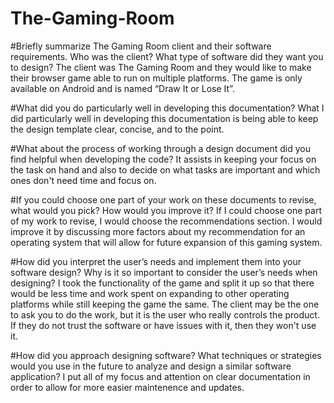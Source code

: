 # The-Gaming-Room

#Briefly summarize The Gaming Room client and their software requirements. Who was the client? What type of software did they want you to design?
The client was The Gaming Room and they would like to make their browser game able to run on multiple platforms. The game is only available on Android and is named “Draw It or Lose It”. 

#What did you do particularly well in developing this documentation?
What I did particularly well in developing this documentation is being able to keep the design template clear, concise, and to the point.

#What about the process of working through a design document did you find helpful when developing the code?
It assists in keeping your focus on the task on hand and also to decide on what tasks are important and which ones don't need time and focus on. 

#If you could choose one part of your work on these documents to revise, what would you pick? How would you improve it?
If I could choose one part of my work to revise, I would choose the recommendations section. I would improve it by discussing more factors about my recommendation for an operating system that will allow for future expansion of this gaming system.

#How did you interpret the user’s needs and implement them into your software design? Why is it so important to consider the user’s needs when designing?
I took the functionality of the game and split it up so that there would be less time and work spent on expanding to other operating platforms while still keeping the game the same. The client may be the one to ask you to do the work, but it is the user who really controls the product. If they do not trust the software or have issues with it, then they won't use it. 

#How did you approach designing software? What techniques or strategies would you use in the future to analyze and design a similar software application?
I put all of my focus and attention on clear documentation in order to allow for more easier maintenence and updates. 

